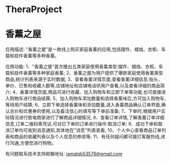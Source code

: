 # TheraProject
# 香薰之屋

应用描述: "香薰之屋"是一款线上购买家庭香薰的应用,包括摆件、蜡烛、衣柜、车载和挂件香薰等多种香薰。

应用功能: 
      1、"香薰之屋"首次推出五类家庭使用香薰类型:摆件、蜡烛、衣柜、车载和挂件香薰等多种家庭香薰; 
      2、香薰之屋为用户提供了爆款家庭使用香薰类型商品,统计列表来源于实时数据; 
      3、查看香薰详情页面,查看香薰详细信息:抬头、单价、已售和收藏人数等,店铺地址和店铺电话供用户查看,以及查看详细的商品简介; 
      4、香薰详情页面,商品可进行收藏、加入购物车和立即下单等功能,也可直接进入购物车进行商品结算; 
      5、加入购物车添加数量和选择香薰味后,方可加入购物车,等待用户结算;
      6、立即下单选择香薰味和添加数量,进入香薰商品确认订单界面,确认总价和优惠券的使用,以及备注信心的填写等下单前准备; 
      7、下单时,根据用户实际情况进行致电商家进行了解商品详细情况; 
      8、查看订单详情,了解香薰订单详细信息,订单二维码等凭证,可对已下单的订单进行操作:取消订单; 
      9、成功下单和取消订单均可收到消息通知,具体地在"消息"列表查看;
      10、个人中心查看商品订单列表和商品的收藏列表以及个人信息的修改等;
      11、有任何疑问都可拨打客服热线,进行沟通,方便您进行购物。

有问题联系技术支持邮箱地址: jamalqb53578@gmail.com
